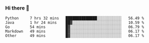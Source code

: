 ### Hi there 👋

<!--
**yeya24/yeya24** is a ✨ _special_ ✨ repository because its `README.md` (this file) appears on your GitHub profile.

Here are some ideas to get you started:

- 🔭 I’m currently working on ...
- 🌱 I’m currently learning ...
- 👯 I’m looking to collaborate on ...
- 🤔 I’m looking for help with ...
- 💬 Ask me about ...
- 📫 How to reach me: ...
- 😄 Pronouns: ...
- ⚡ Fun fact: ...
-->

<!--START_SECTION:waka-->
```text
Python     7 hrs 32 mins   ██████████████░░░░░░░░░░░   56.49 % 
Java       1 hr 24 mins    ██▓░░░░░░░░░░░░░░░░░░░░░░   10.59 % 
Go         54 mins         █▓░░░░░░░░░░░░░░░░░░░░░░░   06.79 % 
Markdown   49 mins         █▓░░░░░░░░░░░░░░░░░░░░░░░   06.17 % 
Other      49 mins         █▓░░░░░░░░░░░░░░░░░░░░░░░   06.17 % 
```
<!--END_SECTION:waka-->
